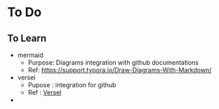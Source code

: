 # To Do

## To Learn
* mermaid 
  * Purpose: Diagrams integration with github documentations
  * Ref:  https://support.typora.io/Draw-Diagrams-With-Markdown/
* versel 
  * Pupose : integration for github
  * Ref : [Versel](https://github.com/apps/vercel) 
* 